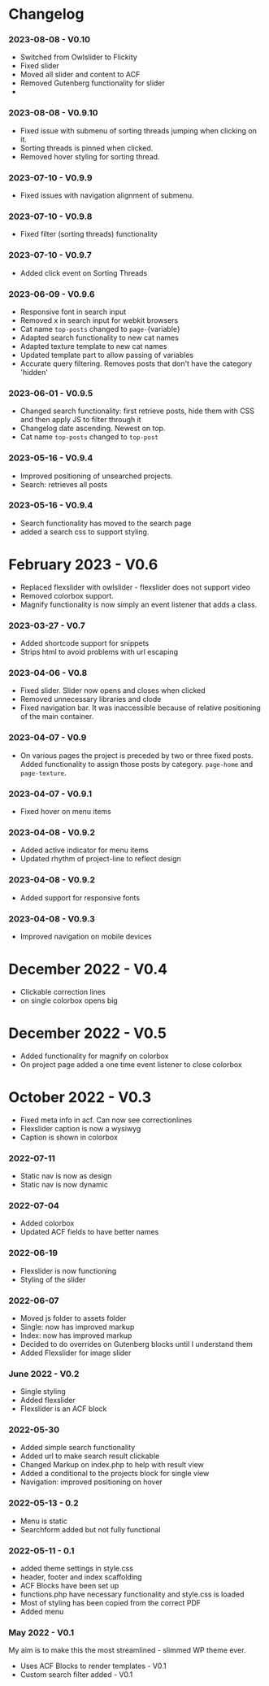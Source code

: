 # Changelog

### 2023-08-08 - V0.10
- Switched from Owlslider to Flickity
- Fixed slider
- Moved all slider and content to ACF
- Removed Gutenberg functionality for slider
- 

### 2023-08-08 - V0.9.10
- Fixed issue with submenu of sorting threads jumping when clicking on it.
- Sorting threads is pinned when clicked.
- Removed hover styling for sorting thread.

### 2023-07-10 - V0.9.9
- Fixed issues with navigation alignment of submenu.

### 2023-07-10 - V0.9.8
- Fixed filter (sorting threads) functionality

### 2023-07-10 - V0.9.7
- Added click event on Sorting Threads

### 2023-06-09 - V0.9.6
- Responsive font in search input
- Removed x in search input for webkit browsers
- Cat name `top-posts` changed to `page-`{variable}
- Adapted search functionality to new cat names
- Adapted texture template to new cat names
- Updated template part to allow passing of variables
- Accurate query filtering. Removes posts that don't have the category 'hidden'


### 2023-06-01 - V0.9.5
- Changed search functionality: first retrieve posts, hide them with CSS and then apply JS to filter through it
- Changelog date ascending. Newest on top.
- Cat name `top-posts` changed to `top-post`

### 2023-05-16 - V0.9.4
- Improved positioning of unsearched projects.
- Search: retrieves all posts

### 2023-05-16 - V0.9.4
- Search functionality has moved to the search page
- added a search css to support styling.

# February 2023 - V0.6
- Replaced flexslider with owlslider - flexslider does not support video
- Removed colorbox support.
- Magnify functionality is now simply an event listener that adds a class.

### 2023-03-27 - V0.7
- Added shortcode support for snippets
- Strips html to avoid problems with url escaping

### 2023-04-06 - V0.8
- Fixed slider. Slider now opens and closes when clicked
- Removed unnecessary libraries and clode
- Fixed navigation bar. It was inaccessible because of relative positioning of the main container.

### 2023-04-07 - V0.9
- On various pages the project is preceded by two or three fixed posts. Added functionality to assign
those posts by category. `page-home` and `page-texture`.

### 2023-04-07 - V0.9.1
- Fixed hover on menu items

### 2023-04-08 - V0.9.2
- Added active indicator for menu items
- Updated rhythm of project-line to reflect design

### 2023-04-08 - V0.9.2
- Added support for responsive fonts

### 2023-04-08 - V0.9.3
- Improved navigation on mobile devices

# December 2022 - V0.4
- Clickable correction lines
- on single colorbox opens big


# December 2022 - V0.5
- Added functionality for magnify on colorbox
- On project page added a one time event listener to close colorbox


# October 2022 - V0.3
- Fixed meta info in acf. Can now see correctionlines
- Flexslider caption is now a wysiwyg
- Caption is shown in colorbox

### 2022-07-11
- Static nav is now as design
- Static nav is now dynamic


### 2022-07-04
- Added colorbox
- Updated ACF fields to have better names


### 2022-06-19
- Flexslider is now functioning
- Styling of the slider


### 2022-06-07
- Moved js folder to assets folder
- Single: now has improved markup
- Index: now has improved markup
- Decided to do overrides on Gutenberg blocks until I understand them
- Added Flexslider for image slider

### June 2022 - V0.2
- Single styling
- Added flexslider
- Flexslider is an ACF block

### 2022-05-30
- Added simple search functionality
- Added url to make search result clickable
- Changed Markup on index.php to help with result view
- Added a conditional to the projects block for single view
- Navigation: improved positioning on hover

### 2022-05-13 - 0.2
- Menu is static
- Searchform added but not fully functional

### 2022-05-11 - 0.1
- added theme settings in style.css
- header, footer and index scaffolding
- ACF Blocks have been set up
- functions.php have necessary functionality and style.css is loaded
- Most of styling has been copied from the correct PDF
- Added menu


### May 2022 - V0.1
My aim is to make this the most streamlined - slimmed WP theme ever.

- Uses ACF Blocks to render templates - V0.1
- Custom search filter added - V0.1


